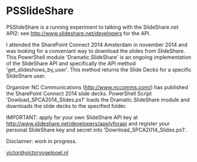 PSSlideShare
===================

PSSlideShare is a running experiment to talking with the SlideShare.net API2: see http://www.slideshare.net/developers for the API.

I attended the SharePoint Connect 2014 Amsterdam in november 2014 and was looking for a conveniant way to download the slides from SlideShare. This PowerShell module 'Dramatic.SlideShare' is an ongoing implementation of the SlideShare API and specifically the API method 'get_slideshows_by_user'. This method returns the Slide Decks for a specific SlideShare user.

Organizer NC Communications (http://www.nccomms.com/) has published the SharePoint Connect 2014 slide decks. 
PowerShell Script 'Dowload_SPCA2014_Slides.ps1' loads the Dramatic.SlideShare module and downloads the slide decks to the specified folder.

IMPORTANT: apply for your own SlideShare API key at http://www.slideshare.net/developers/applyforapi
and register your personal SlideShare key and secret into 'Download_SPCA2014_Slides.ps1'.

Disclaimer: work in progress.

victor@victorvogelpoel.nl
